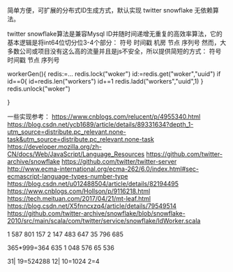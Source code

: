 
简单方便，可扩展的分布式ID生成方式，默认实现 twitter snowflake 无依赖算法。

twitter snowflake算法是兼容Mysql ID并随时间递增无重复的高效率算法，它的基本逻辑是将int64位切分位3-4个部分：
符号 时间戳 机房 节点 序列号
然而，大多数公司或项目没有这么高的流量并且是js不安全，所以提供简短的方式：
符号 时间戳 节点 序列号


workerGen(){
    redis:=...
    redis.lock("woker")
    id:=redis.get("woker","uuid")
    if id==0{
        id=redis.len("workers")
        id+=1
        redis.ladd("workers","uuid",1)
    }
    redis.unlock("woker")


}



一些实现参考：
https://www.cnblogs.com/relucent/p/4955340.html
https://blog.csdn.net/ycb1689/article/details/89331634?depth_1-utm_source=distribute.pc_relevant.none-task&utm_source=distribute.pc_relevant.none-task
https://developer.mozilla.org/zh-CN/docs/Web/JavaScript/Language_Resources
https://github.com/twitter-archive/snowflake
https://github.com/twitter/twitter-server
http://www.ecma-international.org/ecma-262/6.0/index.html#sec-ecmascript-language-types-number-type
https://blog.csdn.net/u012488504/article/details/82194495
https://www.cnblogs.com/Hollson/p/9116218.html
https://tech.meituan.com/2017/04/21/mt-leaf.html
https://blog.csdn.net/X5fnncxzq4/article/details/79549514
https://github.com/twitter-archive/snowflake/blob/snowflake-2010/src/main/scala/com/twitter/service/snowflake/IdWorker.scala

1 587 801 157
2 147 483 647
   35 796 685

365*999=364 635
      1 048 576
         65 536

31|
19=524288
12|
10=1024
2=4
